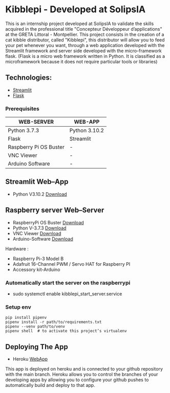 # Kibblepi - Developed at SolipsIA

This is an internship project developed at SolipsIA to validate the skills acquired in the professional title "Concepteur Développeur d’applications" at the GRETA Littoral - Montpellier.
This project consists in the creation of a cat kibble distributor, called "Kibblepi", this distributor will allow you to feed your pet whenever you want, 
through a web application developed with the Streamlit framework and server side developed with the micro-framework flask. 
(Flask is a micro web framework written in Python. It is classified as a microframework because it does not require particular tools or libraries)


## Technologies:
- [Streamlit](https://streamlit.io/)
- [Flask](https://flask.palletsprojects.com/en/2.0.x/)

### Prerequisites

| WEB-SERVER             | WEB-APP       |
|------------------------|---------------|
| Python 3.7.3           | Python 3.10.2 |
| Flask                  | Streamlit     |
| Raspberry Pi OS Buster | -             |
| VNC Viewer             | -             |
| Arduino Software       | -             |


## Streamlit Web–App
- Python V3.10.2 [Download](https://www.python.org/downloads/)

## Raspberry server Web–Server
 
- RaspberryPi OS Buster [Download](https://downloads.raspberrypi.org/raspios_armhf/images/raspios_armhf-2021-05-28/)
- Python V-3.7.3 [Download](https://www.python.org/downloads/release/python-373/)
- VNC Viewer [Download](https://www.realvnc.com/en/connect/download/viewer/)
- Arduino-Software [Download](https://www.arduino.cc/en/software)

Hardware :

- Raspberry Pi-3 Model B
- Adafruit 16-Channel PWM / Servo HAT for Raspberry PI
- Accessory kit-Arduino

### Automatically start the server on the raspberrypi

+ sudo systemctl enable kibblepi_start_server.service

### Setup env
```commandline
pip install pipenv
pipenv install -r path/to/requirements.txt
pipenv --venv path/to/venv
pipenv shell  # to activate this project’s virtualenv
```

## Deploying The App
+ Heroku [WebApp](https://kibblepi.herokuapp.com/)

This app is deployed on heroku and is connected to your github repository with the main branch. 
Heroku allows you to control the branches of your developing apps by allowing you to configure your github pushes to automatically build and deploy to that app.

        

